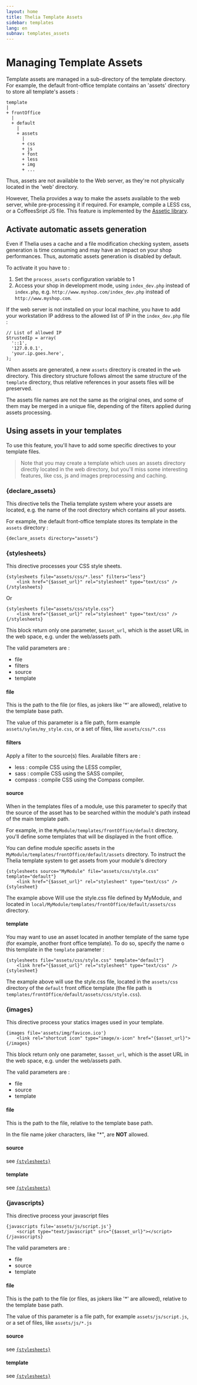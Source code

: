 ```yaml
---
layout: home
title: Thelia Template Assets
sidebar: templates
lang: en
subnav: templates_assets
---
```


# Managing Template Assets

Template assets are managed in a sub-directory of the template directory. For example, the default front-office template contains an 'assets' directory to store all template's assets :

    template
    |
    + frontOffice
      |
      + default
        |
        + assets
          |
          + css
          + js
          + font
          + less
          + img
          + ...

Thus, assets are not available to the Web server, as they're not physically located in the 'web' directory.

However, Thelia provides a way to make the assets available to the web server, while pre-processing it if required. For example, compile a LESS css, or a CoffeesSript JS file. This feature is implemented by the [Assetic library](https://github.com/kriswallsmith/assetic).

## Activate automatic assets generation

Even if Thelia uses a cache and a file modification checking system, assets generation is time consuming and may have an impact on your shop performances. Thus, automatic assets generation is disabled by default.

To activate it you have to :

1. Set the `process_assets` configuration variable to 1
2. Access your shop in development mode, using `index_dev.php` instead of `index.php`, e.g. `http://www.myshop.com/index_dev.php` instead of `http://www.myshop.com`.

If the web server is not installed on your local machine, you have to add your workstation IP address to the allowed list of IP in the `index_dev.php` file :

    // List of allowed IP
    $trustedIp = array(
      '::1',
      '127.0.0.1',
      'your.ip.goes.here',
    );


When assets are generated, a new `assets` directory is created in the `web` directory. This directory structure follows almost the same structure of the `template` directory, thus relative references in your assets files will be preserved.

The assets file names are not the same as the original ones, and some of them may be merged in a unique file, depending of the filters applied during assets processing.

## Using assets in your templates ##

To use this feature, you'll have to add some specific directives to your template files.

> Note that you may create a template which uses an assets directory directly located in the web directory, but you'll miss some interesting features, like css, js and images preprocessing and caching.
 

### {declare_assets} ###

This directive tells the Thelia template system where your assets are located, e.g. the name of the root directory which contains all your assets.

For example, the default front-office template stores its template in the `assets` directory :

    {declare_assets directory="assets"}


### {stylesheets} ###

This directive processes your CSS style sheets.

    {stylesheets file="assets/css/*.less" filters="less"}
        <link href="{$asset_url}" rel="stylesheet" type="text/css" />
    {/stylesheets}

Or

    {stylesheets file="assets/css/style.css"}
        <link href="{$asset_url}" rel="stylesheet" type="text/css" />
    {/stylesheets}

This block return only one parameter, `$asset_url`, which is the asset URL in the web space, e.g. under the web/assets path.

The valid parameters are :
- file
- filters
- source
- template

#### file ####

This is the path to the file (or files, as jokers like '*' are allowed), relative to the template base path.

The value of this parameter is a file path, form example `assets/syles/my_style.css`, or a set of files, like `assets/css/*.css`

#### filters ####

Apply a filter to the source(s) files. Available filters are :

- less : compile CSS using the LESS compiler,
- sass : compile CSS using the SASS compiler,
- compass : compile CSS using the Compass compiler.

#### source ####

When in the templates files of a module, use this parameter to specify that the source of the asset has to be searched within the module's path instead of the main template path.

For example, in the `MyModule/templates/frontOffice/default` directory, you'll define some templates that will be displayed in the front office.

You can define module specific assets in the `MyModule/templates/frontOffice/default/assets` directory. To instruct the Thelia template system to get assets from your module's directory


    {stylesheets source="MyModule" file="assets/css/style.css" template="default"}
        <link href="{$asset_url}" rel="stylesheet" type="text/css" />
    {stylesheet}

The example above Will use the style.css file defined by MyModule, and located in `local/MyModule/templates/frontOffice/default/assets/css` directory.

#### template ####

You may want to use an asset located in another template of the same type (for example, another front office template). To do so, specify the name o this template in the `template` parameter :

    {stylesheets file="assets/css/style.css" template="default"}
        <link href="{$asset_url}" rel="stylesheet" type="text/css" />
    {stylesheet}

The example above will use the style.css file, located in the `assets/css` directory of the `default` front office template (the file path is `templates/frontOffice/default/assets/css/style.css`).


### {images} ###

This directive process your statics images used in your template.

    {images file='assets/img/favicon.ico'}
        <link rel="shortcut icon" type="image/x-icon" href="{$asset_url}">
    {/images}

This block return only one parameter, `$asset_url`, which is the asset URL in the web space, e.g. under the web/assets path.

The valid parameters are :
- file
- source
- template

#### file ####

This is the path to the file, relative to the template base path.

In the file name joker characters, like "*", are **NOT** allowed.

#### source ####

see [```{stylesheets}```](http://doc.thelia.net/en/documentation/templates/assets.html#source)

#### template ####

see [```{stylesheets}```](http://doc.thelia.net/en/documentation/templates/assets.html#template)

### {javascripts} ###

This directive process your javascript files

    {javascripts file='assets/js/script.js'}
        <script type="text/javascript" src="{$asset_url}"></script>
    {/javascripts}

The valid parameters are :
- file
- source
- template

#### file ####

This is the path to the file (or files, as jokers like '*' are allowed), relative to the template base path.

The value of this parameter is a file path, for example `assets/js/script.js`, or a set of files, like `assets/js/*.js`

#### source ####

see [```{stylesheets}```](http://doc.thelia.net/en/documentation/templates/assets.html#source)

#### template ####

see [```{stylesheets}```](http://doc.thelia.net/en/documentation/templates/assets.html#template)